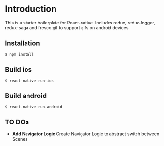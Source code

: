 # Introduction
This is a starter boilerplate for React-native. Includes redux, redux-logger, redux-saga and fresco:gif to support gifs on android devices

## Installation

```
$ npm install
```

## Build ios

```
$ react-native run-ios
```

## Build android

```
$ react-native run-android
```

## TO DOs

- **Add Navigator Logic**
Create Navigator Logic to abstract switch between Scenes
